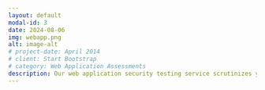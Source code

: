 ```yaml
---
layout: default
modal-id: 3
date: 2024-08-06
img: webapp.png
alt: image-alt
# project-date: April 2014
# client: Start Bootstrap
# category: Web Application Assessments
description: Our web application security testing service scrutinizes your web applications for security flaws that could be exploited by attackers. Through a combination of automated tools and manual testing techniques, we identify issues such as SQL injection, cross-site scripting (XSS), and insecure authentication. Our detailed findings help you fortify your web applications and protect sensitive data from cyber threats.
---
```

